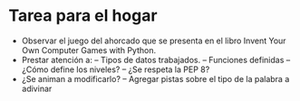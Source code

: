 # Tarea para el hogar
* Observar el juego del ahorcado que se presenta en el libro Invent Your Own Computer Games
with Python.
* Prestar atención a:
– Tipos de datos trabajados.
– Funciones definidas
– ¿Cómo define los niveles?
– ¿Se respeta la PEP 8?
* ¿Se animan a modificarlo?
– Agregar pistas sobre el tipo de la palabra a adivinar